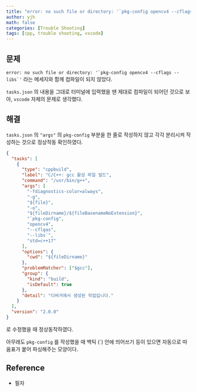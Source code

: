 ```yaml
---
title: "error: no such file or directory: '`pkg-config opencv4 --cflags --libs`'"
author: yjh
math: false
categories: [Trouble Shooting]
tags: [cpp, trouble shooting, vscode]
---
```


## 문제

```error: no such file or directory: '`pkg-config opencv4 --cflags --libs`'``` 라는 메세지와 함께 컴파일이 되지 않았다.

`tasks.json` 의 내용을 그대로 터미널에 입력했을 땐 제대로 컴파일이 되어던 것으로 보아, `vscode` 자체의 문제로 생각했다.

## 해결

`tasks.json` 의 `"args"` 의 `pkg-config` 부분을 한 줄로 작성하지 않고 각각 분리시켜 작성하는 것으로 정상작동 확인하였다.

```json
{
  "tasks": [
    {
      "type": "cppbuild",
      "label": "C/C++: gcc 활성 파일 빌드",
      "command": "/usr/bin/g++",
      "args": [
        "-fdiagnostics-color=always",
        "-g",
        "${file}",
        "-o",
        "${fileDirname}/${fileBasenameNoExtension}",
        "`pkg-config",
        "opencv4",
        "--cflgas",
        "--libs`",
        "std=c++17"
      ],
      "options": {
        "cwd": "${fileDirname}"
      },
      "problemMatcher": ["$gcc"],
      "group": {
        "kind": "build",
        "isDefault": true
      },
      "detail": "디버거에서 생성된 작업입니다."
    }
  ],
  "version": "2.0.0"
}
```

로 수정했을 때 정상동작하였다.

아무래도 `pkg-config` 를 작성했을 때 백틱 (`) 안에 띄어쓰기 등이 있으면 자동으로 따옴표가 붙어 파싱해주는 모양이다.

## Reference

- 필자
